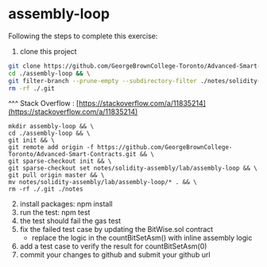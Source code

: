 # assembly-loop

Following the steps to complete this exercise:
1. clone this project
```bash
git clone https://github.com/GeorgeBrownCollege-Toronto/Advanced-Smart-Contracts.git ./assembly-loop && \
cd ./assembly-loop && \
git filter-branch --prune-empty --subdirectory-filter ./notes/solidity-assembly/lab/assembly-loop HEAD && \
rm -rf ./.git
```
^^^ Stack Overflow : [https://stackoverflow.com/a/11835214](https://stackoverflow.com/a/11835214)
```
mkdir assembly-loop && \
cd ./assembly-loop && \ 
git init && \ 
git remote add origin -f https://github.com/GeorgeBrownCollege-Toronto/Advanced-Smart-Contracts.git && \
git sparse-checkout init && \
git sparse-checkout set notes/solidity-assembly/lab/assembly-loop && \
git pull origin master && \ 
mv notes/solidity-assembly/lab/assembly-loop/* . && \
rm -rf ./.git ./notes
```

2. install packages: npm install
3. run the test: npm test
4. the test should fail the gas test
5. fix the failed test case by updating the BitWise.sol contract
   - replace the logic in the countBitSetAsm() with inline assembly logic
6. add a test case to verify the result for countBitSetAsm(0)
7. commit your changes to github and submit your github url
